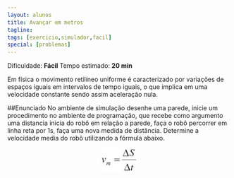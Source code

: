 ```yaml
---
layout: alunos
title: Avançar em metros
tagline:
tags: [exercicio,simulador,facil]
special: [problemas]
---
```


Dificuldade: **Fácil**
Tempo estimado: **20 min**




Em física o movimento retilíneo uniforme é caracterizado por variações de espaços iguais em intervalos de tempo iguais, o que implica em uma velocidade constante sendo assim  aceleração  nula.



##Enunciado
No ambiente de simulação desenhe uma parede, inicie um procedimento no ambiente de programação, que recebe como argumento uma distancia inicia do robô em  relação a parede, faça o robô percorrer em linha reta por 1s, faça uma nova medida de  distância. Determine a velocidade media do robô utilizando a fórmula abaixo.

<center>
<img src="/assets/img/exercicios/formula.png" alt="">
</center>

